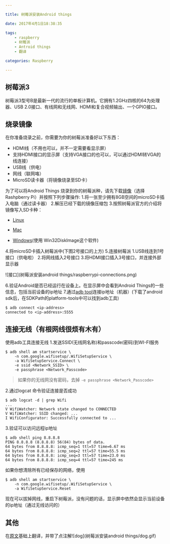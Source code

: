 ```yaml
---

title: 树莓派安装Android things

date: 2017年4月1日18:38:35

tags:
	- raspberry
	- 树莓派
    - Antroid things
    - 翻译

categories: Raspberry

---
```




## 树莓派3

树莓派3型号B是最新一代的流行的单板计算机。它拥有1.2GHz四核的64为处理器、USB 2.0接口、有线网和无线网、HDMI和复合视频输出、一个GPIO接口。

<!-- more -->

## 烧录镜像

在你准备烧录之前，你需要为你的树莓派准备好以下东西：
- HDMI线（不用也可以，并不一定需要看显示屏）
- 支持HDMI接口的显示屏（支持VGA接口的也可以，可以通过HDMI转VGA的线连接）
- USB线（供电）
- 网线（联网咯）
- MicroSD读卡器（将镜像烧录至SD卡）

为了可以将Android Things 烧录到你的树莓派种，请先下载[镜像](https://developer.android.com/things/preview/download.html "镜像下载地址")（选择Rashpberry Pi）并按照下列步骤操作:
1.将一张至少拥有8GB空间的microSD卡插入电脑（通过读卡器）
2.解压已经下载的镜像压缩包
3.按照树莓派官方的介绍将镜像写入SD卡种：

- [Linux](https://www.raspberrypi.org/documentation/installation/installing-images/linux.md )

- [Mac](https://www.raspberrypi.org/documentation/installation/installing-images/mac.md)

- [Windows](https://www.raspberrypi.org/documentation/installation/installing-images/windows.md)(使用 Win32DiskImage这个软件)

4.将microSD卡插入树莓派中(下图2号接口的上方)
5.连接树莓派
	1.USB线连到1号接口（供电啦）
	2.将网线插入2号接口
	3.将HDMI接口插入3号接口，并连接外部显示器

![接口](树莓派安装android things/raspberrypi-connections.png)

6.验证Android是否已经运行在设备上。在显示屏中会看到Android Things的一些信息，包括当前设备的ip地址
7.通过[adb tool](https://developer.android.com/studio/command-line/adb.html)连接ip地址（机器）(下载了android sdk后，在SDKPath的platform-tools中可以找到adb工具)
```
$ adb connect <ip-address>
connected to <ip-address>:5555
```

## 连接无线（有根网线很烦有木有）
使用adb工具连接无线
1.发送SSID(无线网名称)和passcode(密码)到WI-FI服务
```
$ adb shell am startservice \
    -n com.google.wifisetup/.WifiSetupService \
    -a WifiSetupService.Connect \
    -e ssid <Network_SSID> \
    -e passphrase <Network_Passcode>
```
> 如果你的无线网没有密码，去掉 `-e passphrase <Network_Passcode>`

2.通过logcat 命令验证连接是否成功
```
$ adb logcat -d | grep Wifi
...
V WifiWatcher: Network state changed to CONNECTED
V WifiWatcher: SSID changed: ...
I WifiConfigurator: Successfully connected to ...
```
3.验证可以访问远程ip地址
```
$ adb shell ping 8.8.8.8
PING 8.8.8.8 (8.8.8.8) 56(84) bytes of data.
64 bytes from 8.8.8.8: icmp_seq=1 ttl=57 time=6.67 ms
64 bytes from 8.8.8.8: icmp_seq=2 ttl=57 time=55.5 ms
64 bytes from 8.8.8.8: icmp_seq=3 ttl=57 time=23.0 ms
64 bytes from 8.8.8.8: icmp_seq=4 ttl=57 time=245 ms
```

如果你想清除所有已经保存的网络，使用
```
$ adb shell am startservice \
    -n com.google.wifisetup/.WifiSetupService \
    -a WifiSetupService.Reset
```

现在可以拔掉网线，重启下树莓派，没有问题的话，显示屏中依然会显示当前设备的ip地址（通过无线访问的）


## 其他
在[原文](https://developer.android.com/things/hardware/raspberrypi.html)基础上翻译，并带了点注解![dog](树莓派安装android things/dog.gif)











